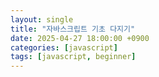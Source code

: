 ```yaml
---
layout: single
title: "자바스크립트 기초 다지기"
date: 2025-04-27 18:00:00 +0900
categories: [javascript]
tags: [javascript, beginner]
---
```

